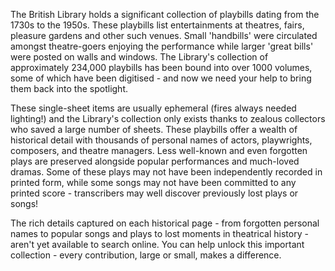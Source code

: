 
The British Library holds a significant collection of playbills dating from the 1730s to the 1950s. These playbills list entertainments at theatres, fairs, pleasure gardens and other such venues. Small 'handbills' were circulated amongst theatre-goers enjoying the performance while larger 'great bills' were posted on walls and windows. The Library's collection of approximately 234,000 playbills has been bound into over 1000 volumes, some of which have been digitised - and now we need your help to bring them back into the spotlight.

These single-sheet items are usually ephemeral (fires always needed lighting!) and the Library's collection only exists thanks to zealous collectors who saved a large number of sheets. These playbills offer a wealth of historical detail with thousands of personal names of actors, playwrights, composers, and theatre managers. Less well-known and even forgotten plays are preserved alongside popular performances and much-loved dramas. Some of these plays may not have been independently recorded in printed form, while some songs may not have been committed to any printed score - transcribers may well discover previously lost plays or songs!

The rich details captured on each historical page - from forgotten personal names to popular songs and plays to lost moments in theatrical history - aren't yet available to search online. You can help unlock this important collection - every contribution, large or small, makes a difference.

